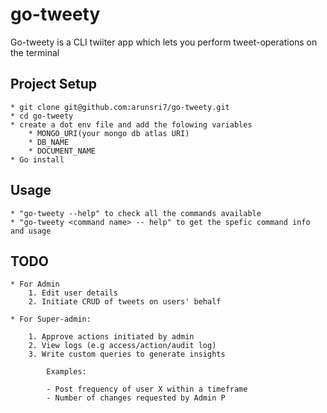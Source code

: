 # go-tweety

Go-tweety is a CLI twiiter app which lets you perform tweet-operations on the terminal

## Project Setup 
    * git clone git@github.com:arunsri7/go-tweety.git
    * cd go-tweety
    * create a dot env file and add the folowing variables
        * MONGO_URI(your mongo db atlas URI)
        * DB_NAME 
        * DOCUMENT_NAME 
    * Go install

## Usage
    * "go-tweety --help" to check all the commands available
    * "go-tweety <command name> -- help" to get the spefic command info and usage

## TODO
    * For Admin 
        1. Edit user details
        2. Initiate CRUD of tweets on users' behalf

    * For Super-admin:

        1. Approve actions initiated by admin
        2. View logs (e.g access/action/audit log)
        3. Write custom queries to generate insights

            Examples:

            - Post frequency of user X within a timeframe
            - Number of changes requested by Admin P
            
